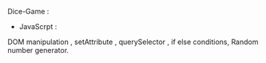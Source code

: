 Dice-Game :


- JavaScrpt :

 DOM manipulation , setAttribute , querySelector , if else conditions,
 Random number generator.

